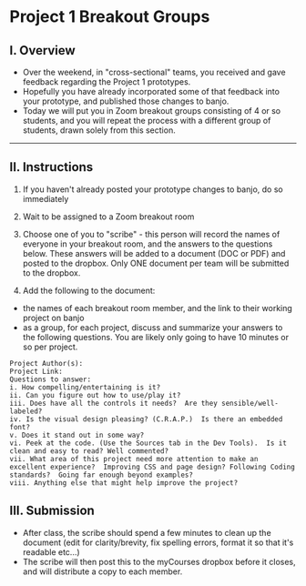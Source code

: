 # Project 1 Breakout Groups

## I. Overview
- Over the weekend, in "cross-sectional" teams, you received and gave feedback regarding the Project 1 prototypes.
- Hopefully you have already incorporated some of that feedback into your prototype, and published those changes to banjo.
- Today we will put you in Zoom breakout groups consisting of 4 or so students, and you will repeat the process with a different group of students, drawn solely from this section.

<hr>

## II. Instructions

1) If you haven't already posted your prototype changes to banjo, do so immediately

2) Wait to be assigned to a Zoom breakout room

3) Choose one of you to "scribe" - this person will record the names of everyone in your breakout room, and the answers to the questions below. 
These answers will be added to a document (DOC or PDF) and posted to the dropbox. Only ONE document per team will be submitted to the dropbox.

4) Add the following to the document:

- the names of each breakout room member, and the link to their working project on banjo
- as a group, for each project, discuss and summarize your answers to the following questions. You are likely only going to have 10 minutes or so per project.

```
Project Author(s):
Project Link: 
Questions to answer:
i. How compelling/entertaining is it?
ii. Can you figure out how to use/play it?
iii. Does have all the controls it needs?  Are they sensible/well-labeled?
iv. Is the visual design pleasing? (C.R.A.P.)  Is there an embedded font?
v. Does it stand out in some way?
vi. Peek at the code. (Use the Sources tab in the Dev Tools).  Is it clean and easy to read? Well commented?
vii. What area of this project need more attention to make an excellent experience?  Improving CSS and page design? Following Coding standards?  Going far enough beyond examples?
viii. Anything else that might help improve the project?
```

## III. Submission
- After class, the scribe should spend a few minutes to clean up the document (edit for clarity/brevity, fix spelling errors, format it so that it's readable etc...)
- The scribe will then post this to the myCourses dropbox before it closes, and will distribute a copy to each member.
